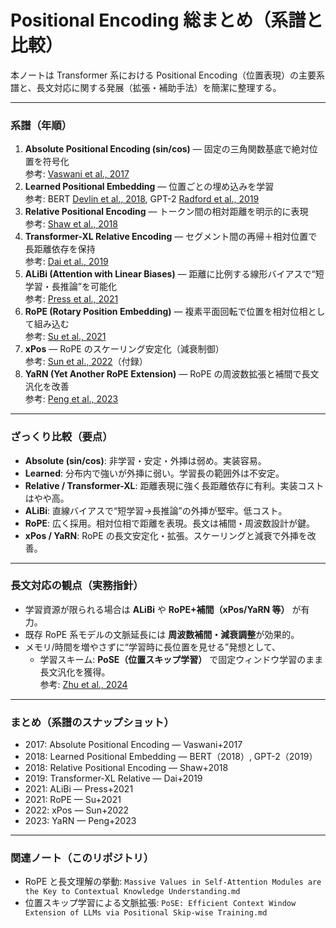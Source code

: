 # Positional Encoding 総まとめ（系譜と比較）

本ノートは Transformer 系における Positional Encoding（位置表現）の主要系譜と、長文対応に関する発展（拡張・補助手法）を簡潔に整理する。

---

### 系譜（年順）
1. **Absolute Positional Encoding (sin/cos)** — 固定の三角関数基底で絶対位置を符号化  
   参考: [Vaswani et al., 2017](https://arxiv.org/abs/1706.03762)
2. **Learned Positional Embedding** — 位置ごとの埋め込みを学習  
   参考: BERT [Devlin et al., 2018](https://arxiv.org/abs/1810.04805), GPT-2 [Radford et al., 2019](https://cdn.openai.com/better-language-models/language_models_are_unsupervised_multitask_learners.pdf)
3. **Relative Positional Encoding** — トークン間の相対距離を明示的に表現  
   参考: [Shaw et al., 2018](https://arxiv.org/abs/1803.02155)
4. **Transformer-XL Relative Encoding** — セグメント間の再帰＋相対位置で長距離依存を保持  
   参考: [Dai et al., 2019](https://arxiv.org/abs/1901.02860)
5. **ALiBi (Attention with Linear Biases)** — 距離に比例する線形バイアスで“短学習・長推論”を可能化  
   参考: [Press et al., 2021](https://arxiv.org/abs/2108.12409)
6. **RoPE (Rotary Position Embedding)** — 複素平面回転で位置を相対位相として組み込む  
   参考: [Su et al., 2021](https://arxiv.org/abs/2104.09864)
7. **xPos** — RoPE のスケーリング安定化（減衰制御）  
   参考: [Sun et al., 2022](https://arxiv.org/abs/2212.10554)（付録）
8. **YaRN (Yet Another RoPE Extension)** — RoPE の周波数拡張と補間で長文汎化を改善  
   参考: [Peng et al., 2023](https://arxiv.org/abs/2309.00071)

---

### ざっくり比較（要点）
- **Absolute (sin/cos)**: 非学習・安定・外挿は弱め。実装容易。
- **Learned**: 分布内で強いが外挿に弱い。学習長の範囲外は不安定。
- **Relative / Transformer-XL**: 距離表現に強く長距離依存に有利。実装コストはやや高。
- **ALiBi**: 直線バイアスで“短学習→長推論”の外挿が堅牢。低コスト。
- **RoPE**: 広く採用。相対位相で距離を表現。長文は補間・周波数設計が鍵。
- **xPos / YaRN**: RoPE の長文安定化・拡張。スケーリングと減衰で外挿を改善。

---

### 長文対応の観点（実務指針）
- 学習資源が限られる場合は **ALiBi** や **RoPE+補間（xPos/YaRN 等）** が有力。
- 既存 RoPE 系モデルの文脈延長には **周波数補間・減衰調整**が効果的。
- メモリ/時間を増やさずに“学習時に長位置を見せる”発想として、
  - 学習スキーム: **PoSE（位置スキップ学習）** で固定ウィンドウ学習のまま長文汎化を獲得。  
    参考: [Zhu et al., 2024](https://arxiv.org/abs/2309.10400)

---

### まとめ（系譜のスナップショット）
- 2017: Absolute Positional Encoding — Vaswani+2017  
- 2018: Learned Positional Embedding — BERT（2018）, GPT-2（2019）  
- 2018: Relative Positional Encoding — Shaw+2018  
- 2019: Transformer-XL Relative — Dai+2019  
- 2021: ALiBi — Press+2021  
- 2021: RoPE — Su+2021  
- 2022: xPos — Sun+2022  
- 2023: YaRN — Peng+2023

---

### 関連ノート（このリポジトリ）
- RoPE と長文理解の挙動: `Massive Values in Self-Attention Modules are the Key to Contextual Knowledge Understanding.md`
- 位置スキップ学習による文脈拡張: `PoSE: Efficient Context Window Extension of LLMs via Positional Skip-wise Training.md`
